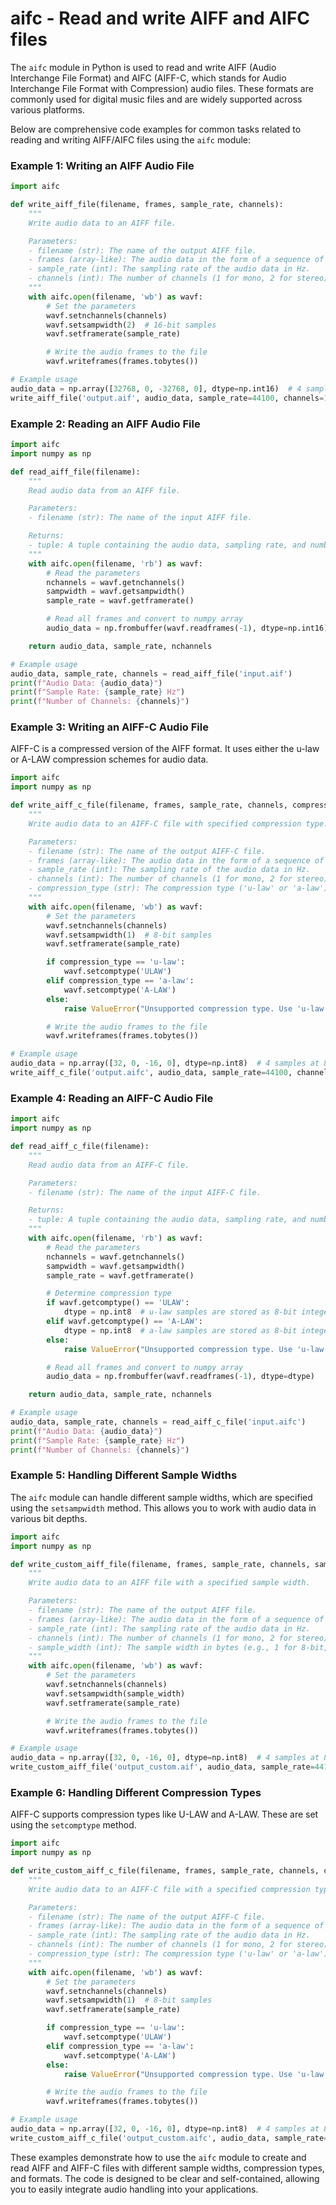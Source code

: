 # aifc - Read and write AIFF and AIFC files

The `aifc` module in Python is used to read and write AIFF (Audio Interchange File Format) and AIFC (AIFF-C, which stands for Audio Interchange File Format with Compression) audio files. These formats are commonly used for digital music files and are widely supported across various platforms.

Below are comprehensive code examples for common tasks related to reading and writing AIFF/AIFC files using the `aifc` module:

### Example 1: Writing an AIFF Audio File

```python
import aifc

def write_aiff_file(filename, frames, sample_rate, channels):
    """
    Write audio data to an AIFF file.

    Parameters:
    - filename (str): The name of the output AIFF file.
    - frames (array-like): The audio data in the form of a sequence of samples.
    - sample_rate (int): The sampling rate of the audio data in Hz.
    - channels (int): The number of channels (1 for mono, 2 for stereo).
    """
    with aifc.open(filename, 'wb') as wavf:
        # Set the parameters
        wavf.setnchannels(channels)
        wavf.setsampwidth(2)  # 16-bit samples
        wavf.setframerate(sample_rate)

        # Write the audio frames to the file
        wavf.writeframes(frames.tobytes())

# Example usage
audio_data = np.array([32768, 0, -32768, 0], dtype=np.int16)  # 4 samples at 16-bit resolution
write_aiff_file('output.aif', audio_data, sample_rate=44100, channels=1)
```

### Example 2: Reading an AIFF Audio File

```python
import aifc
import numpy as np

def read_aiff_file(filename):
    """
    Read audio data from an AIFF file.

    Parameters:
    - filename (str): The name of the input AIFF file.

    Returns:
    - tuple: A tuple containing the audio data, sampling rate, and number of channels.
    """
    with aifc.open(filename, 'rb') as wavf:
        # Read the parameters
        nchannels = wavf.getnchannels()
        sampwidth = wavf.getsampwidth()
        sample_rate = wavf.getframerate()

        # Read all frames and convert to numpy array
        audio_data = np.frombuffer(wavf.readframes(-1), dtype=np.int16)

    return audio_data, sample_rate, nchannels

# Example usage
audio_data, sample_rate, channels = read_aiff_file('input.aif')
print(f"Audio Data: {audio_data}")
print(f"Sample Rate: {sample_rate} Hz")
print(f"Number of Channels: {channels}")
```

### Example 3: Writing an AIFF-C Audio File

AIFF-C is a compressed version of the AIFF format. It uses either the u-law or A-LAW compression schemes for audio data.

```python
import aifc
import numpy as np

def write_aiff_c_file(filename, frames, sample_rate, channels, compression_type='u-law'):
    """
    Write audio data to an AIFF-C file with specified compression type.

    Parameters:
    - filename (str): The name of the output AIFF-C file.
    - frames (array-like): The audio data in the form of a sequence of samples.
    - sample_rate (int): The sampling rate of the audio data in Hz.
    - channels (int): The number of channels (1 for mono, 2 for stereo).
    - compression_type (str): The compression type ('u-law' or 'a-law').
    """
    with aifc.open(filename, 'wb') as wavf:
        # Set the parameters
        wavf.setnchannels(channels)
        wavf.setsampwidth(1)  # 8-bit samples
        wavf.setframerate(sample_rate)

        if compression_type == 'u-law':
            wavf.setcomptype('ULAW')
        elif compression_type == 'a-law':
            wavf.setcomptype('A-LAW')
        else:
            raise ValueError("Unsupported compression type. Use 'u-law' or 'a-law'.")

        # Write the audio frames to the file
        wavf.writeframes(frames.tobytes())

# Example usage
audio_data = np.array([32, 0, -16, 0], dtype=np.int8)  # 4 samples at 8-bit resolution
write_aiff_c_file('output.aifc', audio_data, sample_rate=44100, channels=1, compression_type='u-law')
```

### Example 4: Reading an AIFF-C Audio File

```python
import aifc
import numpy as np

def read_aiff_c_file(filename):
    """
    Read audio data from an AIFF-C file.

    Parameters:
    - filename (str): The name of the input AIFF-C file.

    Returns:
    - tuple: A tuple containing the audio data, sampling rate, and number of channels.
    """
    with aifc.open(filename, 'rb') as wavf:
        # Read the parameters
        nchannels = wavf.getnchannels()
        sampwidth = wavf.getsampwidth()
        sample_rate = wavf.getframerate()

        # Determine compression type
        if wavf.getcomptype() == 'ULAW':
            dtype = np.int8  # u-law samples are stored as 8-bit integers
        elif wavf.getcomptype() == 'A-LAW':
            dtype = np.int8  # a-law samples are stored as 8-bit integers
        else:
            raise ValueError("Unsupported compression type. Use 'u-law' or 'a-law'.")

        # Read all frames and convert to numpy array
        audio_data = np.frombuffer(wavf.readframes(-1), dtype=dtype)

    return audio_data, sample_rate, nchannels

# Example usage
audio_data, sample_rate, channels = read_aiff_c_file('input.aifc')
print(f"Audio Data: {audio_data}")
print(f"Sample Rate: {sample_rate} Hz")
print(f"Number of Channels: {channels}")
```

### Example 5: Handling Different Sample Widths

The `aifc` module can handle different sample widths, which are specified using the `setsampwidth` method. This allows you to work with audio data in various bit depths.

```python
import aifc
import numpy as np

def write_custom_aiff_file(filename, frames, sample_rate, channels, sample_width):
    """
    Write audio data to an AIFF file with a specified sample width.

    Parameters:
    - filename (str): The name of the output AIFF file.
    - frames (array-like): The audio data in the form of a sequence of samples.
    - sample_rate (int): The sampling rate of the audio data in Hz.
    - channels (int): The number of channels (1 for mono, 2 for stereo).
    - sample_width (int): The sample width in bytes (e.g., 1 for 8-bit, 2 for 16-bit).
    """
    with aifc.open(filename, 'wb') as wavf:
        # Set the parameters
        wavf.setnchannels(channels)
        wavf.setsampwidth(sample_width)
        wavf.setframerate(sample_rate)

        # Write the audio frames to the file
        wavf.writeframes(frames.tobytes())

# Example usage
audio_data = np.array([32, 0, -16, 0], dtype=np.int8)  # 4 samples at 8-bit resolution
write_custom_aiff_file('output_custom.aif', audio_data, sample_rate=44100, channels=1, sample_width=1)
```

### Example 6: Handling Different Compression Types

AIFF-C supports compression types like U-LAW and A-LAW. These are set using the `setcomptype` method.

```python
import aifc
import numpy as np

def write_custom_aiff_c_file(filename, frames, sample_rate, channels, compression_type='u-law'):
    """
    Write audio data to an AIFF-C file with a specified compression type.

    Parameters:
    - filename (str): The name of the output AIFF-C file.
    - frames (array-like): The audio data in the form of a sequence of samples.
    - sample_rate (int): The sampling rate of the audio data in Hz.
    - channels (int): The number of channels (1 for mono, 2 for stereo).
    - compression_type (str): The compression type ('u-law' or 'a-law').
    """
    with aifc.open(filename, 'wb') as wavf:
        # Set the parameters
        wavf.setnchannels(channels)
        wavf.setsampwidth(1)  # 8-bit samples
        wavf.setframerate(sample_rate)

        if compression_type == 'u-law':
            wavf.setcomptype('ULAW')
        elif compression_type == 'a-law':
            wavf.setcomptype('A-LAW')
        else:
            raise ValueError("Unsupported compression type. Use 'u-law' or 'a-law'.")

        # Write the audio frames to the file
        wavf.writeframes(frames.tobytes())

# Example usage
audio_data = np.array([32, 0, -16, 0], dtype=np.int8)  # 4 samples at 8-bit resolution
write_custom_aiff_c_file('output_custom.aifc', audio_data, sample_rate=44100, channels=1, compression_type='u-law')
```

These examples demonstrate how to use the `aifc` module to create and read AIFF and AIFF-C files with different sample widths, compression types, and formats. The code is designed to be clear and self-contained, allowing you to easily integrate audio handling into your applications.
